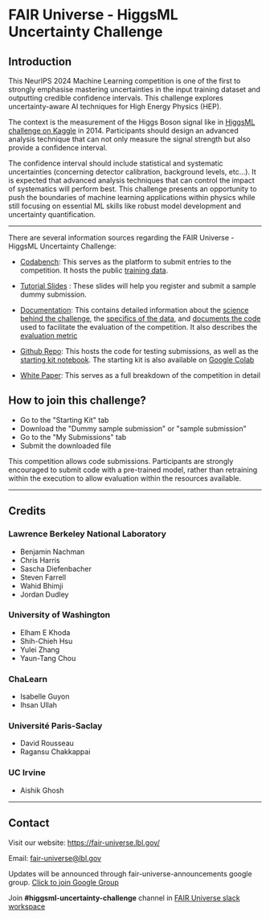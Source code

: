 # FAIR Universe - HiggsML Uncertainty Challenge

## Introduction 

 This NeurIPS 2024 Machine Learning competition is one of the first to strongly emphasise mastering uncertainties in the input training dataset and outputting credible confidence intervals. This challenge explores uncertainty-aware AI techniques for High Energy Physics (HEP).

The context is the measurement of the Higgs Boson signal like in [HiggsML challenge on Kaggle](https://www.kaggle.com/c/higgs-boson) in 2014. Participants should design an advanced analysis technique that can not only measure the signal strength but also provide a confidence interval.

The confidence interval should include statistical and systematic uncertainties (concerning detector calibration, background levels, etc…). It is expected that advanced analysis techniques that can control the impact of systematics will perform best. This challenge presents an opportunity to push the boundaries of machine learning applications within physics while still focusing on essential ML skills like robust model development and uncertainty quantification.

***
There are several information sources regarding the FAIR Universe - HiggsML Uncertainty Challenge:

* [Codabench](https://www.codabench.org/competitions/2977/): This serves as the platform to submit entries to the competition. It hosts the public [training data](https://www.codabench.org/datasets/download/b9e59d0a-4db3-4da4-b1f8-3f609d1835b2/).

*  [Tutorial Slides](https://fair-universe.lbl.gov/tutorials/Higgs_Uncertainty_Challenge-Codabench_Tutorial.pdf) : These slides will help you register and submit a sample dummy submission. 

* [Documentation](https://fair-universe.lbl.gov/docs/): This contains detailed information about the [science behind the challenge](https://fair-universe.lbl.gov/docs/pages/overview.html#problem-setting), the [specifics of the data](https://fair-universe.lbl.gov/docs/pages/data.html), and [documents the code](https://fair-universe.lbl.gov/docs/rst_source/modules.html) used to facilitate the evaluation of the competition. It also describes the [evaluation metric](https://fair-universe.lbl.gov/docs/pages/evaluation.html)

* [Github Repo](https://github.com/FAIR-Universe/HEP-Challenge/tree/master/): This hosts the code for testing submissions, as well as the [starting kit notebook](https://github.com/FAIR-Universe/HEP-Challenge/blob/master/StartingKit_HiggsML_Uncertainty_Challenge.ipynb). The starting kit is also available on [Google Colab](https://colab.research.google.com/github/FAIR-Universe/HEP-Challenge/blob/master/StartingKit_HiggsML_Uncertainty_Challenge.ipynb)

* [White Paper](https://fair-universe.lbl.gov/files/Higgs_Uncertainty_Challenge_whitepaper.pdf): This serves as a full breakdown of the competition in detail

## How to join this challenge?

- Go to the "Starting Kit" tab
- Download the "Dummy sample submission" or "sample submission"
- Go to the "My Submissions" tab
- Submit the downloaded file

This competition allows code submissions. Participants are strongly encouraged to submit code with a pre-trained model, rather than retraining within the execution to allow evaluation within the resources available.

***

## Credits

### Lawrence Berkeley National Laboratory 
- Benjamin Nachman
- Chris Harris
- Sascha Diefenbacher
- Steven Farrell
- Wahid Bhimji
- Jordan Dudley 

### University of Washington
- Elham E Khoda
- Shih-Chieh Hsu
- Yulei Zhang
- Yaun-Tang Chou

### ChaLearn
- Isabelle Guyon
- Ihsan Ullah

### Université Paris-Saclay
- David Rousseau
- Ragansu Chakkappai

### UC Irvine
- Aishik Ghosh

***

## Contact

Visit our website: https://fair-universe.lbl.gov/

Email: fair-universe@lbl.gov

Updates will be announced through fair-universe-announcements google group. [Click to join Google Group](https://groups.google.com/u/0/a/lbl.gov/g/Fair-Universe-Announcements/)

Join **#higgsml-uncertainty-challenge** channel in [FAIR Universe slack workspace](https://join.slack.com/t/fairuniverse/shared_invite/zt-2dt9ovrp1-jvi0DnCK9jzL3VGrdwYNMA)
